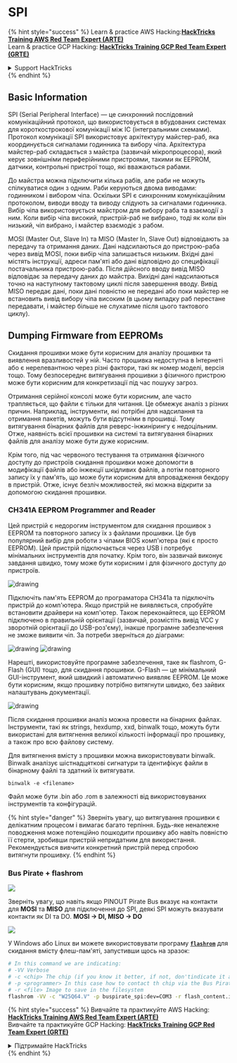 # SPI

{% hint style="success" %}
Learn & practice AWS Hacking:<img src="/.gitbook/assets/arte.png" alt="" data-size="line">[**HackTricks Training AWS Red Team Expert (ARTE)**](https://training.hacktricks.xyz/courses/arte)<img src="/.gitbook/assets/arte.png" alt="" data-size="line">\
Learn & practice GCP Hacking: <img src="/.gitbook/assets/grte.png" alt="" data-size="line">[**HackTricks Training GCP Red Team Expert (GRTE)**<img src="/.gitbook/assets/grte.png" alt="" data-size="line">](https://training.hacktricks.xyz/courses/grte)

<details>

<summary>Support HackTricks</summary>

* Check the [**subscription plans**](https://github.com/sponsors/carlospolop)!
* **Join the** 💬 [**Discord group**](https://discord.gg/hRep4RUj7f) or the [**telegram group**](https://t.me/peass) or **follow** us on **Twitter** 🐦 [**@hacktricks\_live**](https://twitter.com/hacktricks\_live)**.**
* **Share hacking tricks by submitting PRs to the** [**HackTricks**](https://github.com/carlospolop/hacktricks) and [**HackTricks Cloud**](https://github.com/carlospolop/hacktricks-cloud) github repos.

</details>
{% endhint %}

## Basic Information

SPI (Serial Peripheral Interface) — це синхронний послідовний комунікаційний протокол, що використовується в вбудованих системах для короткострокової комунікації між ІС (інтегральними схемами). Протокол комунікації SPI використовує архітектуру майстер-раб, яка координується сигналами годинника та вибору чіпа. Архітектура майстер-раб складається з майстра (зазвичай мікропроцесора), який керує зовнішніми периферійними пристроями, такими як EEPROM, датчики, контрольні пристрої тощо, які вважаються рабами.

До майстра можна підключити кілька рабів, але раби не можуть спілкуватися один з одним. Раби керуються двома виводами: годинником і вибором чіпа. Оскільки SPI є синхронним комунікаційним протоколом, виводи вводу та виводу слідують за сигналами годинника. Вибір чіпа використовується майстром для вибору раба та взаємодії з ним. Коли вибір чіпа високий, пристрій-раб не вибрано, тоді як коли він низький, чіп вибрано, і майстер взаємодіє з рабом.

MOSI (Master Out, Slave In) та MISO (Master In, Slave Out) відповідають за передачу та отримання даних. Дані надсилаються до пристрою-раба через вивід MOSI, поки вибір чіпа залишається низьким. Вхідні дані містять інструкції, адреси пам'яті або дані відповідно до специфікації постачальника пристрою-раба. Після дійсного вводу вивід MISO відповідає за передачу даних до майстра. Вихідні дані надсилаються точно на наступному тактовому циклі після завершення вводу. Вивід MISO передає дані, поки дані повністю не передані або поки майстер не встановить вивід вибору чіпа високим (в цьому випадку раб перестане передавати, і майстер більше не слухатиме після цього тактового циклу).

## Dumping Firmware from EEPROMs

Скидання прошивки може бути корисним для аналізу прошивки та виявлення вразливостей у ній. Часто прошивка недоступна в Інтернеті або є нерелевантною через різні фактори, такі як номер моделі, версія тощо. Тому безпосереднє витягування прошивки з фізичного пристрою може бути корисним для конкретизації під час пошуку загроз.

Отримання серійної консолі може бути корисним, але часто трапляється, що файли є тільки для читання. Це обмежує аналіз з різних причин. Наприклад, інструменти, які потрібні для надсилання та отримання пакетів, можуть бути відсутніми в прошивці. Тому витягування бінарних файлів для реверс-інжинірингу є недоцільним. Отже, наявність всієї прошивки на системі та витягування бінарних файлів для аналізу може бути дуже корисним.

Крім того, під час червоного тестування та отримання фізичного доступу до пристроїв скидання прошивки може допомогти в модифікації файлів або інжекції шкідливих файлів, а потім повторного запису їх у пам'ять, що може бути корисним для впровадження бекдору в пристрій. Отже, існує безліч можливостей, які можна відкрити за допомогою скидання прошивки.

### CH341A EEPROM Programmer and Reader

Цей пристрій є недорогим інструментом для скидання прошивок з EEPROM та повторного запису їх з файлами прошивки. Це був популярний вибір для роботи з чіпами BIOS комп'ютера (які є просто EEPROM). Цей пристрій підключається через USB і потребує мінімальних інструментів для початку. Крім того, він зазвичай виконує завдання швидко, тому може бути корисним і для фізичного доступу до пристроїв.

![drawing](../../.gitbook/assets/board\_image\_ch341a.jpg)

Підключіть пам'ять EEPROM до програматора CH341a та підключіть пристрій до комп'ютера. Якщо пристрій не виявляється, спробуйте встановити драйвери на комп'ютер. Також переконайтеся, що EEPROM підключено в правильній орієнтації (зазвичай, розмістіть вивід VCC у зворотній орієнтації до USB-роз'єму), інакше програмне забезпечення не зможе виявити чіп. За потреби зверніться до діаграми:

![drawing](../../.gitbook/assets/connect\_wires\_ch341a.jpg) ![drawing](../../.gitbook/assets/eeprom\_plugged\_ch341a.jpg)

Нарешті, використовуйте програмне забезпечення, таке як flashrom, G-Flash (GUI) тощо, для скидання прошивки. G-Flash — це мінімальний GUI-інструмент, який швидкий і автоматично виявляє EEPROM. Це може бути корисним, якщо прошивку потрібно витягнути швидко, без зайвих налаштувань документації.

![drawing](../../.gitbook/assets/connected\_status\_ch341a.jpg)

Після скидання прошивки аналіз можна провести на бінарних файлах. Інструменти, такі як strings, hexdump, xxd, binwalk тощо, можуть бути використані для витягнення великої кількості інформації про прошивку, а також про всю файлову систему.

Для витягнення вмісту з прошивки можна використовувати binwalk. Binwalk аналізує шістнадцяткові сигнатури та ідентифікує файли в бінарному файлі та здатний їх витягувати.
```
binwalk -e <filename>
```
Файл може бути .bin або .rom в залежності від використовуваних інструментів та конфігурацій.

{% hint style="danger" %}
Зверніть увагу, що витягування прошивки є делікатним процесом і вимагає багато терпіння. Будь-яке неналежне поводження може потенційно пошкодити прошивку або навіть повністю її стерти, зробивши пристрій непридатним для використання. Рекомендується вивчити конкретний пристрій перед спробою витягнути прошивку.
{% endhint %}

### Bus Pirate + flashrom

![](<../../.gitbook/assets/image (910).png>)

Зверніть увагу, що навіть якщо PINOUT Pirate Bus вказує на контакти для **MOSI** та **MISO** для підключення до SPI, деякі SPI можуть вказувати контакти як DI та DO. **MOSI -> DI, MISO -> DO**

![](<../../.gitbook/assets/image (360).png>)

У Windows або Linux ви можете використовувати програму [**`flashrom`**](https://www.flashrom.org/Flashrom) для скидання вмісту флеш-пам'яті, запустивши щось на зразок:
```bash
# In this command we are indicating:
# -VV Verbose
# -c <chip> The chip (if you know it better, if not, don'tindicate it and the program might be able to find it)
# -p <programmer> In this case how to contact th chip via the Bus Pirate
# -r <file> Image to save in the filesystem
flashrom -VV -c "W25Q64.V" -p buspirate_spi:dev=COM3 -r flash_content.img
```
{% hint style="success" %}
Вивчайте та практикуйте AWS Hacking:<img src="/.gitbook/assets/arte.png" alt="" data-size="line">[**HackTricks Training AWS Red Team Expert (ARTE)**](https://training.hacktricks.xyz/courses/arte)<img src="/.gitbook/assets/arte.png" alt="" data-size="line">\
Вивчайте та практикуйте GCP Hacking: <img src="/.gitbook/assets/grte.png" alt="" data-size="line">[**HackTricks Training GCP Red Team Expert (GRTE)**<img src="/.gitbook/assets/grte.png" alt="" data-size="line">](https://training.hacktricks.xyz/courses/grte)

<details>

<summary>Підтримайте HackTricks</summary>

* Перевірте [**плани підписки**](https://github.com/sponsors/carlospolop)!
* **Приєднуйтесь до** 💬 [**групи Discord**](https://discord.gg/hRep4RUj7f) або [**групи Telegram**](https://t.me/peass) або **слідкуйте** за нами в **Twitter** 🐦 [**@hacktricks\_live**](https://twitter.com/hacktricks\_live)**.**
* **Діліться хакерськими трюками, надсилаючи PR до** [**HackTricks**](https://github.com/carlospolop/hacktricks) та [**HackTricks Cloud**](https://github.com/carlospolop/hacktricks-cloud) репозиторіїв на github.

</details>
{% endhint %}
